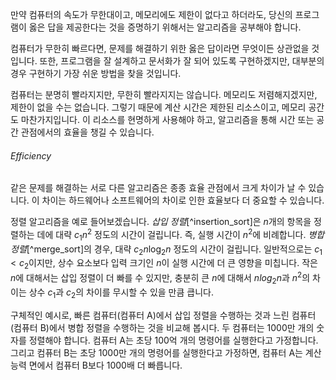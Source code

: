 만약 컴퓨터의 속도가 무한대이고, 메모리에도 제한이 없다고 하더라도, 당신의 프로그램이 옳은 답을 제공한다는 것을 증명하기 위해서는 알고리즘을 공부해야 합니다.

컴퓨터가 무한히 빠르다면, 문제를 해결하기 위한 옳은 답이라면 무엇이든 상관없을 것입니다. 또한, 프로그램을 잘 설계하고 문서화가 잘 되어 있도록 구현하겠지만, 대부분의 경우 구현하기 가장 쉬운 방법을 찾을 것입니다.

컴퓨터는 분명히 빨라지지만, 무한히 빨라지지는 않습니다. 메모리도 저렴해지겠지만, 제한이 없을 수는 없습니다. 그렇기 때문에 계산 시간은 제한된 리소스이고, 메모리 공간도 마찬가지입니다. 이 리소스를 현명하게 사용해야 하고, 알고리즘을 통해 시간 또는 공간 관점에서의 효율을 챙길 수 있습니다.
###### Efficiency
같은 문제를 해결하는 서로 다른 알고리즘은 종종 효율 관점에서 크게 차이가 날 수 있습니다. 이 차이는 하드웨어나 소프트웨어의 차이로 인한 효율보다 더 중요할 수 있습니다.

정렬 알고리즘을 예로 들어보겠습니다. *삽입 정렬*[^insertion_sort]은 $n$개의 항목을 정렬하는 데에 대략 $c_1 n^2$ 정도의 시간이 걸립니다. 즉, 실행 시간이 $n^2$에 비례합니다. *병합 정렬*[^merge_sort]의 경우, 대략 $c_2 n\log_2 n$ 정도의 시간이 걸립니다. 일반적으로는 $c_1 < c_2$이지만, 상수 요소보다 입력 크기인 $n$이 실행 시간에 더 큰 영향을 미칩니다. 작은 $n$에 대해서는 삽입 정렬이 더 빠를 수 있지만, 충분히 큰 $n$에 대해서 $nlog_2 n$과 $n^2$의 차이는 상수 $c_1$과 $c_2$의 차이를 무시할 수 있을 만큼 큽니다.

구체적인 예시로, 빠른 컴퓨터(컴퓨터 A)에서 삽입 정렬을 수행하는 것과 느린 컴퓨터(컴퓨터 B)에서 병합 정렬을 수행하는 것을 비교해 봅시다. 두 컴퓨터는 1000만 개의 숫자를 정렬해야 합니다. 컴퓨터 A는 초당 100억 개의 명령어를 실행한다고 가정합니다. 그리고 컴퓨터 B는 초당 1000만 개의 명령어를 실행한다고 가정하면, 컴퓨터 A는 계산 능력 면에서 컴퓨터 B보다 1000배 더 빠릅니다. 
